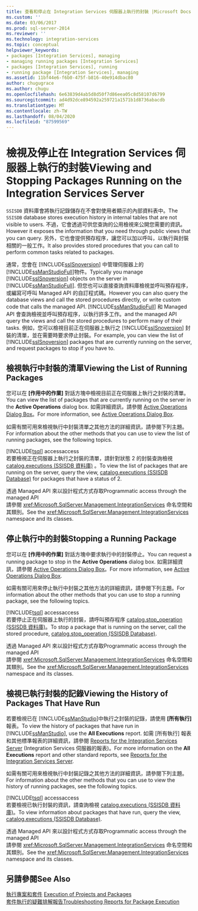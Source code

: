 ```yaml
---
title: 查看和停止在 Integration Services 伺服器上執行的封裝 |Microsoft Docs
ms.custom: ''
ms.date: 03/06/2017
ms.prod: sql-server-2014
ms.reviewer: ''
ms.technology: integration-services
ms.topic: conceptual
helpviewer_keywords:
- packages [Integration Services], managing
- managing running packages [Integration Services]
- packages [Integration Services], running
- running package [Integration Services], managing
ms.assetid: 11bf44e6-f6b0-475f-b816-40e914dbac80
author: chugugrace
ms.author: chugu
ms.openlocfilehash: 6e63839d4ab5d8d50f7d86eea05c8d58107d6799
ms.sourcegitcommit: ad4d92dce894592a259721a1571b1d8736abacdb
ms.translationtype: MT
ms.contentlocale: zh-TW
ms.lasthandoff: 08/04/2020
ms.locfileid: "87599569"
---
```

# <a name="viewing-and-stopping-packages-running-on-the-integration-services-server"></a><span data-ttu-id="85c69-102">檢視及停止在 Integration Services 伺服器上執行的封裝</span><span class="sxs-lookup"><span data-stu-id="85c69-102">Viewing and Stopping Packages Running on the Integration Services Server</span></span>
  <span data-ttu-id="85c69-103">`SSISDB` 資料庫會將執行記錄儲存在不會對使用者顯示的內部資料表中。</span><span class="sxs-lookup"><span data-stu-id="85c69-103">The `SSISDB` database stores execution history in internal tables that are not visible to users.</span></span> <span data-ttu-id="85c69-104">不過，它會透過可供您查詢的公用檢視來公開您需要的資訊。</span><span class="sxs-lookup"><span data-stu-id="85c69-104">However it exposes the information that you need through public views that you can query.</span></span> <span data-ttu-id="85c69-105">另外，它也會提供預存程序，讓您可以加以呼叫，以執行與封裝相關的一般工作。</span><span class="sxs-lookup"><span data-stu-id="85c69-105">It also provides stored procedures that you can call to perform common tasks related to packages.</span></span>  
  
 <span data-ttu-id="85c69-106">通常，您會在 [!INCLUDE[ssISnoversion](../includes/ssisnoversion-md.md)] 中管理伺服器上的 [!INCLUDE[ssManStudioFull](../includes/ssmanstudiofull-md.md)]物件。</span><span class="sxs-lookup"><span data-stu-id="85c69-106">Typically you manage [!INCLUDE[ssISnoversion](../includes/ssisnoversion-md.md)] objects on the server in [!INCLUDE[ssManStudioFull](../includes/ssmanstudiofull-md.md)].</span></span> <span data-ttu-id="85c69-107">但您也可以直接查詢資料庫檢視並呼叫預存程序，或編寫可呼叫 Managed API 的自訂程式碼。</span><span class="sxs-lookup"><span data-stu-id="85c69-107">However you can also query the database views and call the stored procedures directly, or write custom code that calls the managed API.</span></span> [!INCLUDE[ssManStudioFull](../includes/ssmanstudiofull-md.md)] <span data-ttu-id="85c69-108">和 Managed API 會查詢檢視並呼叫預存程序，以執行許多工作。</span><span class="sxs-lookup"><span data-stu-id="85c69-108">and the managed API query the views and call the stored procedures to perform many of their tasks.</span></span> <span data-ttu-id="85c69-109">例如，您可以檢視目前正在伺服器上執行之 [!INCLUDE[ssISnoversion](../includes/ssisnoversion-md.md)] 封裝的清單，並在需要時要求停止封裝。</span><span class="sxs-lookup"><span data-stu-id="85c69-109">For example, you can view the list of [!INCLUDE[ssISnoversion](../includes/ssisnoversion-md.md)] packages that are currently running on the server, and request packages to stop if you have to.</span></span>  
  
## <a name="viewing-the-list-of-running-packages"></a><span data-ttu-id="85c69-110">檢視執行中封裝的清單</span><span class="sxs-lookup"><span data-stu-id="85c69-110">Viewing the List of Running Packages</span></span>  
 <span data-ttu-id="85c69-111">您可以在 **[作用中的作業]** 對話方塊中檢視目前正在伺服器上執行之封裝的清單。</span><span class="sxs-lookup"><span data-stu-id="85c69-111">You can view the list of packages that are currently running on the server in the **Active Operations** dialog box.</span></span> <span data-ttu-id="85c69-112">如需詳細資訊，請參閱 [Active Operations Dialog Box](../../2014/integration-services/active-operations-dialog-box.md)。</span><span class="sxs-lookup"><span data-stu-id="85c69-112">For more information, see [Active Operations Dialog Box](../../2014/integration-services/active-operations-dialog-box.md).</span></span>  
  
 <span data-ttu-id="85c69-113">如需有關可用來檢視執行中封裝清單之其他方法的詳細資訊，請參閱下列主題。</span><span class="sxs-lookup"><span data-stu-id="85c69-113">For information about the other methods that you can use to view the list of running packages, see the following topics.</span></span>  
  
 [!INCLUDE[tsql](../includes/tsql-md.md)] <span data-ttu-id="85c69-114">access</span><span class="sxs-lookup"><span data-stu-id="85c69-114">access</span></span>  
 <span data-ttu-id="85c69-115">若要檢視正在伺服器上執行之封裝的清單，請針對狀態 2 的封裝查詢檢視 [catalog.executions &#40;SSISDB 資料庫&#41;](/sql/integration-services/system-views/catalog-executions-ssisdb-database) 。</span><span class="sxs-lookup"><span data-stu-id="85c69-115">To view the list of packages that are running on the server, query the view, [catalog.executions &#40;SSISDB Database&#41;](/sql/integration-services/system-views/catalog-executions-ssisdb-database) for packages that have a status of 2.</span></span>  
  
 <span data-ttu-id="85c69-116">透過 Managed API 來以設計程式方式存取</span><span class="sxs-lookup"><span data-stu-id="85c69-116">Programmatic access through the managed API</span></span>  
 <span data-ttu-id="85c69-117">請參閱 <xref:Microsoft.SqlServer.Management.IntegrationServices> 命名空間和其類別。</span><span class="sxs-lookup"><span data-stu-id="85c69-117">See the <xref:Microsoft.SqlServer.Management.IntegrationServices> namespace and its classes.</span></span>  
  
## <a name="stopping-a-running-package"></a><span data-ttu-id="85c69-118">停止執行中的封裝</span><span class="sxs-lookup"><span data-stu-id="85c69-118">Stopping a Running Package</span></span>  
 <span data-ttu-id="85c69-119">您可以在 **[作用中的作業]** 對話方塊中要求執行中的封裝停止。</span><span class="sxs-lookup"><span data-stu-id="85c69-119">You can request a running package to stop in the **Active Operations** dialog box.</span></span> <span data-ttu-id="85c69-120">如需詳細資訊，請參閱 [Active Operations Dialog Box](../../2014/integration-services/active-operations-dialog-box.md)。</span><span class="sxs-lookup"><span data-stu-id="85c69-120">For more information, see [Active Operations Dialog Box](../../2014/integration-services/active-operations-dialog-box.md).</span></span>  
  
 <span data-ttu-id="85c69-121">如需有關可用來停止執行中封裝之其他方法的詳細資訊，請參閱下列主題。</span><span class="sxs-lookup"><span data-stu-id="85c69-121">For information about the other methods that you can use to stop a running package, see the following topics.</span></span>  
  
 [!INCLUDE[tsql](../includes/tsql-md.md)] <span data-ttu-id="85c69-122">access</span><span class="sxs-lookup"><span data-stu-id="85c69-122">access</span></span>  
 <span data-ttu-id="85c69-123">若要停止正在伺服器上執行的封裝，請呼叫預存程序 [catalog.stop_operation &#40;SSISDB 資料庫&#41;](/sql/integration-services/system-stored-procedures/catalog-stop-operation-ssisdb-database)。</span><span class="sxs-lookup"><span data-stu-id="85c69-123">To stop a package that is running on the server, call the stored procedure, [catalog.stop_operation &#40;SSISDB Database&#41;](/sql/integration-services/system-stored-procedures/catalog-stop-operation-ssisdb-database).</span></span>  
  
 <span data-ttu-id="85c69-124">透過 Managed API 來以設計程式方式存取</span><span class="sxs-lookup"><span data-stu-id="85c69-124">Programmatic access through the managed API</span></span>  
 <span data-ttu-id="85c69-125">請參閱 <xref:Microsoft.SqlServer.Management.IntegrationServices> 命名空間和其類別。</span><span class="sxs-lookup"><span data-stu-id="85c69-125">See the <xref:Microsoft.SqlServer.Management.IntegrationServices> namespace and its classes.</span></span>  
  
## <a name="viewing-the-history-of-packages-that-have-run"></a><span data-ttu-id="85c69-126">檢視已執行封裝的記錄</span><span class="sxs-lookup"><span data-stu-id="85c69-126">Viewing the History of Packages That Have Run</span></span>  
 <span data-ttu-id="85c69-127">若要檢視已在 [!INCLUDE[ssManStudio](../includes/ssmanstudio-md.md)]中執行之封裝的記錄，請使用 **[所有執行]** 報表。</span><span class="sxs-lookup"><span data-stu-id="85c69-127">To view the history of packages that have run in [!INCLUDE[ssManStudio](../includes/ssmanstudio-md.md)], use the **All Executions** report.</span></span> <span data-ttu-id="85c69-128">如需 [所有執行]  報表和其他標準報表的詳細資訊，請參閱 [Reports for the Integration Services Server](../../2014/integration-services/reports-for-the-integration-services-server.md) (Integration Services 伺服器的報表)。</span><span class="sxs-lookup"><span data-stu-id="85c69-128">For more information on the **All Executions** report and other standard reports, see [Reports for the Integration Services Server](../../2014/integration-services/reports-for-the-integration-services-server.md).</span></span>  
  
 <span data-ttu-id="85c69-129">如需有關可用來檢視執行中封裝記錄之其他方法的詳細資訊，請參閱下列主題。</span><span class="sxs-lookup"><span data-stu-id="85c69-129">For information about the other methods that you can use to view the history of running packages, see the following topics.</span></span>  
  
 [!INCLUDE[tsql](../includes/tsql-md.md)] <span data-ttu-id="85c69-130">access</span><span class="sxs-lookup"><span data-stu-id="85c69-130">access</span></span>  
 <span data-ttu-id="85c69-131">若要檢視已執行封裝的資訊，請查詢檢視 [catalog.executions &#40;SSISDB 資料庫&#41;](/sql/integration-services/system-views/catalog-executions-ssisdb-database)。</span><span class="sxs-lookup"><span data-stu-id="85c69-131">To view information about packages that have run, query the view, [catalog.executions &#40;SSISDB Database&#41;](/sql/integration-services/system-views/catalog-executions-ssisdb-database).</span></span>  
  
 <span data-ttu-id="85c69-132">透過 Managed API 來以設計程式方式存取</span><span class="sxs-lookup"><span data-stu-id="85c69-132">Programmatic access through the managed API</span></span>  
 <span data-ttu-id="85c69-133">請參閱 <xref:Microsoft.SqlServer.Management.IntegrationServices> 命名空間和其類別。</span><span class="sxs-lookup"><span data-stu-id="85c69-133">See the <xref:Microsoft.SqlServer.Management.IntegrationServices> namespace and its classes.</span></span>  
  
## <a name="see-also"></a><span data-ttu-id="85c69-134">另請參閱</span><span class="sxs-lookup"><span data-stu-id="85c69-134">See Also</span></span>  
 <span data-ttu-id="85c69-135">[執行專案和套件](packages/run-integration-services-ssis-packages.md) </span><span class="sxs-lookup"><span data-stu-id="85c69-135">[Execution of Projects and Packages](packages/run-integration-services-ssis-packages.md) </span></span>  
 [<span data-ttu-id="85c69-136">套件執行的疑難排解報告</span><span class="sxs-lookup"><span data-stu-id="85c69-136">Troubleshooting Reports for Package Execution</span></span>](troubleshooting/troubleshooting-reports-for-package-execution.md)  
  
  
